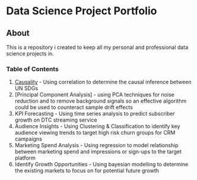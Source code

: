 # Data Science Project Portfolio

## About
This is a repository i created to keep all my personal and professional data science projects in.

### Table of Contents
1. [Causality](https://github.com/BNAKP/DSPortfolio/tree/main/Causality) - Using correlation to determine the causal inference between UN SDGs
2. [Principal Component Analysis] - using PCA techniques for noise reduction and to remove background signals so an effective algorithm could be used to counteract sample drift effects
3. KPI Forecasting - Using time series analysis to predict subscriber growth on DTC streaming service
4. Audience Insights - Using Clustering & Classification to identify key audience viewing trends to target high risk churn groups for CRM campaigns
5. Marketing Spend Analysis - Using regression to model relationship between marketing spend and impressions or sign-ups to the target platform
6. Identify Growth Opportunities - Using bayesian modelling to determine the existing markets to focus on for potential future growth
